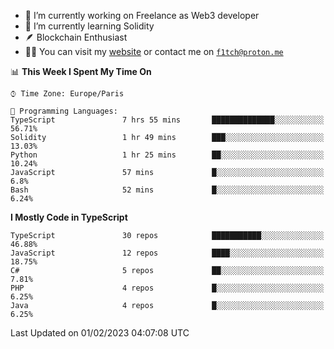 - 🔭 I’m currently working on Freelance as Web3 developer
- 🌱 I’m currently learning Solidity
- 🪶 Blockchain Enthusiast
- 👨‍💻 You can visit my [website](https://f1tch.xyz) or contact me on [`f1tch@proton.me`](mailto:f1tch@proton.me)

<!--START_SECTION:waka-->
📊 **This Week I Spent My Time On** 

```text
⌚︎ Time Zone: Europe/Paris

💬 Programming Languages: 
TypeScript               7 hrs 55 mins       ██████████████░░░░░░░░░░░   56.71% 
Solidity                 1 hr 49 mins        ███░░░░░░░░░░░░░░░░░░░░░░   13.03% 
Python                   1 hr 25 mins        ██░░░░░░░░░░░░░░░░░░░░░░░   10.24% 
JavaScript               57 mins             █░░░░░░░░░░░░░░░░░░░░░░░░   6.8% 
Bash                     52 mins             █░░░░░░░░░░░░░░░░░░░░░░░░   6.24%

```

**I Mostly Code in TypeScript** 

```text
TypeScript               30 repos            ███████████░░░░░░░░░░░░░░   46.88% 
JavaScript               12 repos            ████░░░░░░░░░░░░░░░░░░░░░   18.75% 
C#                       5 repos             ██░░░░░░░░░░░░░░░░░░░░░░░   7.81% 
PHP                      4 repos             █░░░░░░░░░░░░░░░░░░░░░░░░   6.25% 
Java                     4 repos             █░░░░░░░░░░░░░░░░░░░░░░░░   6.25%

```



 Last Updated on 01/02/2023 04:07:08 UTC
<!--END_SECTION:waka-->

